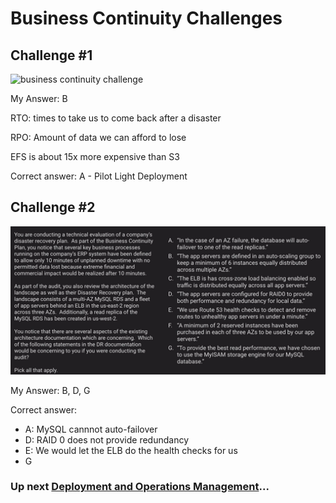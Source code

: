 # Business Continuity Challenges

## Challenge #1

![business continuity challenge](../../assets/business-continuity-challenge-1.png)


My Answer: B

RTO: times to take us to come back after a disaster

RPO: Amount of data we can afford to lose

EFS is about 15x more expensive than S3

Correct answer: A - Pilot Light Deployment

## Challenge #2

![business continuity challenge](../../assets/business-continuity-challenge-2.png)

My Answer: B, D, G

Correct answer:

- A: MySQL cannnot auto-failover
- D: RAID 0 does not provide redundancy
- E: We would let the ELB do the health checks for us
- G

### Up next [Deployment and Operations Management](../../deployment-and-operations-mgmt/README.md)...